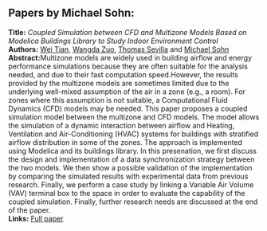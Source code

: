 <h2>Papers by Michael Sohn:</h2>
<p>
<b>Title:</b> <i> Coupled Simulation between CFD and Multizone Models Based on Modelica Buildings Library to Study Indoor Environment Control </i> <br />
<b>Authors:</b> <a href="../authors/author_273.html">Wei Tian</a>, <a href="../authors/author_308.html">Wangda Zuo</a>, <a href="../authors/author_249.html">Thomas Sevilla</a> and <a href="../authors/author_253.html">Michael Sohn</a><br />
<b>Abstract:</b>Multizone models are widely used in building airflow and energy performance simulations because they are often suitable for the analysis needed, and due to their fast computation speed.However, the results provided by the multizone
models are sometimes limited due to the underlying well-mixed assumption of the air in a zone (e.g., a room). For zones where this assumption is not suitable, a Computational Fluid Dynamics (CFD) models may be needed. This paper proposes a coupled simulation model between the multizone and CFD models. The model allows the simulation of a dynamic interaction between airflow and Heating, Ventilation and Air-Conditioning (HVAC) systems for buildings with stratified airflow
distribution in some of the zones. The approach is implemented using Modelica and its buildings library. In this presenation, we first discuss the
design and implementation of a data synchronization strategy between the two
models. We then show a possible validation of the implementation by comparing the simulated results with experimental data from previous research. Finally, we perform a case study by linking a Variable Air Volume (VAV) terminal box to the space in order to evaluate the capability of the coupled simulation. Finally,
further research needs are discussed at the end of the paper.<br />
<b>Links:</b> <a href="../submissions/ecp1713255_TianZuoSevillaSohn.pdf">Full paper</a></p>